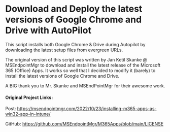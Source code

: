 # Download and Deploy the latest versions of Google Chrome and Drive with AutoPilot

This script installs both Google Chrome & Drive during Autopilot by downloading the latest setup files from evergreen URLs.

The original version of this script was written by Jan Ketil Skanke @ MSEndpointMgr to download and install the latest release of the Microsoft 365 (Office) Apps.
It works so well that I decided to modify it (barely) to install the latest versions of Google Chrome and Drive.

A BIG thank you to Mr. Skanke and MSEndPointMgr for their awesome work.

#### Original Project Links:

Post:   https://msendpointmgr.com/2022/10/23/installing-m365-apps-as-win32-app-in-intune/

GitHub: https://github.com/MSEndpointMgr/M365Apps/blob/main/LICENSE
